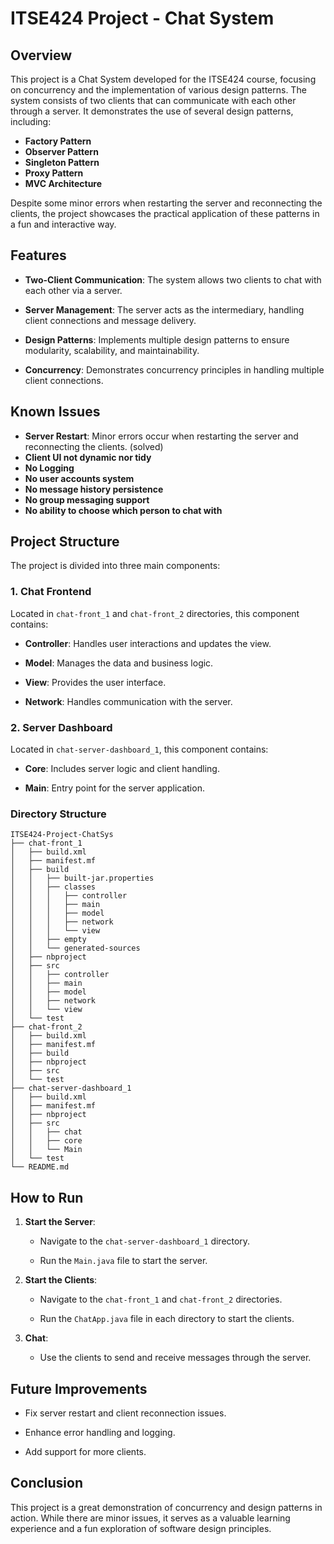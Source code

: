 # ITSE424 Project - Chat System

## Overview

This project is a Chat System developed for the ITSE424 course, focusing on concurrency and the implementation of various design patterns. The system consists of two clients that can communicate with each other through a server. It demonstrates the use of several design patterns, including:

- **Factory Pattern**
- **Observer Pattern**
- **Singleton Pattern**
- **Proxy Pattern**
- **MVC Architecture**

Despite some minor errors when restarting the server and reconnecting the clients, the project showcases the practical application of these patterns in a fun and interactive way.

## Features

- **Two-Client Communication**: The system allows two clients to chat with each other via a server.

- **Server Management**: The server acts as the intermediary, handling client connections and message delivery.

- **Design Patterns**: Implements multiple design patterns to ensure modularity, scalability, and maintainability.

- **Concurrency**: Demonstrates concurrency principles in handling multiple client connections.

## Known Issues

- **Server Restart**: Minor errors occur when restarting the server and reconnecting the clients. (solved)
- **Client UI not dynamic nor tidy**
- **No Logging**
- **No user accounts system**
- **No message history persistence**
- **No group messaging support**
- **No ability to choose which person to chat with**

## Project Structure

The project is divided into three main components:

### 1. Chat Frontend

Located in `chat-front_1` and `chat-front_2` directories, this component contains:

- **Controller**: Handles user interactions and updates the view.

- **Model**: Manages the data and business logic.

- **View**: Provides the user interface.

- **Network**: Handles communication with the server.

### 2. Server Dashboard

Located in `chat-server-dashboard_1`, this component contains:

- **Core**: Includes server logic and client handling.

- **Main**: Entry point for the server application.

### Directory Structure

```plaintext
ITSE424-Project-ChatSys
├── chat-front_1
│   ├── build.xml
│   ├── manifest.mf
│   ├── build
│   │   ├── built-jar.properties
│   │   ├── classes
│   │   │   ├── controller
│   │   │   ├── main
│   │   │   ├── model
│   │   │   ├── network
│   │   │   └── view
│   │   ├── empty
│   │   └── generated-sources
│   ├── nbproject
│   ├── src
│   │   ├── controller
│   │   ├── main
│   │   ├── model
│   │   ├── network
│   │   └── view
│   └── test
├── chat-front_2
│   ├── build.xml
│   ├── manifest.mf
│   ├── build
│   ├── nbproject
│   ├── src
│   └── test
├── chat-server-dashboard_1
│   ├── build.xml
│   ├── manifest.mf
│   ├── nbproject
│   ├── src
│   │   ├── chat
│   │   ├── core
│   │   └── Main
│   └── test
└── README.md
```

## How to Run

1. **Start the Server**:

   - Navigate to the `chat-server-dashboard_1` directory.

   - Run the `Main.java` file to start the server.

2. **Start the Clients**:

   - Navigate to the `chat-front_1` and `chat-front_2` directories.

   - Run the `ChatApp.java` file in each directory to start the clients.

3. **Chat**:

   - Use the clients to send and receive messages through the server.

## Future Improvements

- Fix server restart and client reconnection issues.

- Enhance error handling and logging.

- Add support for more clients.

## Conclusion

This project is a great demonstration of concurrency and design patterns in action. While there are minor issues, it serves as a valuable learning experience and a fun exploration of software design principles.
